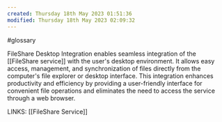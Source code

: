 ```yaml
---
created: Thursday 18th May 2023 01:51:36
modified: Thursday 18th May 2023 02:09:32
---
```

#glossary

FileShare Desktop Integration enables seamless integration of the [[FileShare service]] with the user's desktop environment. It allows easy access, management, and synchronization of files directly from the computer's file explorer or desktop interface. This integration enhances productivity and efficiency by providing a user-friendly interface for convenient file operations and eliminates the need to access the service through a web browser.

LINKS:
[[FileShare Service]]